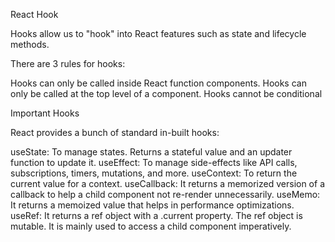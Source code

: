 React Hook

Hooks allow us to "hook" into React features such as state and lifecycle methods.

There are 3 rules for hooks:

Hooks can only be called inside React function components.
Hooks can only be called at the top level of a component.
Hooks cannot be conditional

Important Hooks

React provides a bunch of standard in-built hooks:

useState: To manage states. Returns a stateful value and an updater function to update it.
useEffect: To manage side-effects like API calls, subscriptions, timers, mutations, and more.
useContext: To return the current value for a context.
useCallback: It returns a memorized version of a callback to help a child component not re-render unnecessarily.
useMemo: It returns a memoized value that helps in performance optimizations.
useRef: It returns a ref object with a .current property. The ref object is mutable. It is mainly used to access a child component imperatively.
